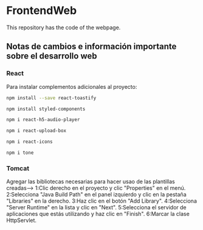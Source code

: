 # FrontendWeb

This repository has the code of the webpage.

## Notas de cambios e información importante sobre el desarrollo web

### React

Para instalar complementos adicionales al proyecto:

```bash
npm install --save react-toastify
```

```bash
npm install styled-components
```

```bash
npm i react-h5-audio-player
```

```bash
npm i react-upload-box

npm i react-icons

npm i tone
```

### Tomcat

Agregar las bibliotecas necesarias para hacer usao de las plantillas creadas-->
  1:Clic derecho en el proyecto y clic "Properties" en el menú.
  2:Selecciona "Java Build Path" en el panel izquierdo y clic en la pestaña "Libraries" en la derecho.
  3:Haz clic en el botón "Add Library".
  4:Selecciona "Server Runtime" en la lista y clic en "Next".
  5:Selecciona el servidor de aplicaciones que estás utilizando y haz clic en "Finish".
  6:Marcar la clase HttpServlet.
